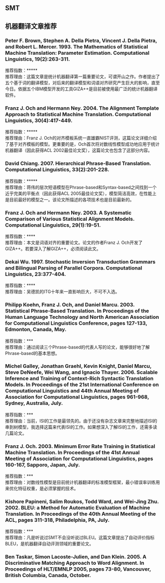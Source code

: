 ## SMT
## 机器翻译文章推荐
### Peter F. Brown, Stephen A. Della Pietra, Vincent J. Della Pietra, and Robert L. Mercer. 1993. The Mathematics of Statistical Machine Translation: Parameter Estimation. Computational Linguistics, 19(2):263-311.
推荐指数：***** <br>
推荐理由：这篇文章是统计机器翻译第一篇重要论文，可谓开山之作。作者提出了五个基于词的翻译模型，对后来的翻译模型和词语对齐研究产生巨大的影响，直至今日。依据五个IBM模型开发的工具GIZA++是目前被使用最广泛的统计机器翻译软件。
###  Franz J. Och and Hermann Ney. 2004. The Alignment Template Approach to Statistical Machine Translation. Computational Linguistics, 30(4):417-449.
推荐指数：***** <br>
推荐理由：Franz J. Och的对齐模板系统一直雄霸NIST评测，这篇论文详细介绍了基于对齐模板的模型。更重要的是，Och首次将对数线性模型成功地应用于统计机器翻译（因此获得ACL 2002最佳论文奖），这篇论文也包含了这部分内容。
###  David Chiang. 2007. Hierarchical Phrase-Based Translation. Computational Linguistics, 33(2):201-228.
推荐指数：***** <br>
推荐理由：蒋伟的层次短语模型在Phrase-based和Syntax-based之间找到一个近乎完美的平衡点（因此获得ACL 2005最佳论文奖），模型简洁高效，在性能上是目前最好的模型之一。该论文所描述的各项技术也是目前最新的。
###  Franz J. Och and Hermann Ney. 2003. A Systematic Comparison of Various Statistical Alignment Models. Computational Linguistics, 29(1):19-51.
推荐指数：**** <br>
推荐理由：本文是词语对齐的重要论文。论文的作者Franz J. Och开发了GIZA++。若要深入了解GIZA++，必须阅读此文。
###  Dekai Wu. 1997. Stochastic Inversion Transduction Grammars and Bilingual Parsing of Parallel Corpora. Computational Linguistics, 23:377-404.
推荐指数：**** <br>
推荐理由：吴德凯的ITG十年来一直影响巨大，不可不入选。
### Philipp Koehn, Franz J. Och, and Daniel Marcu. 2003. Statistical Phrase-Based Translation. In Proceedings of the Human Language Technology and North American Association for Computational Linguistics Conference, pages 127-133, Edmonton, Canada, May.
推荐指数：*** <br>
推荐理由：通过阅读三个Phrase-based的代表人写的论文，能够很好地了解Phrase-based的基本思想。
### Michel Galley, Jonathan Graehl, Kevin Knight, Daniel Marcu, Steve DeNeefe, Wei Wang, and Ignacio Thayer. 2006. Scalable Inference and Training of Context-Rich Syntactic Translation Models. In Proceedings of the 21st International Conference on Computational Linguistics and 44th Annual Meeting of Association for Computational Linguistics, pages 961-968, Sydney, Australia, July.
推荐指数：*** <br>
推荐理由：当前，ISI的工作是最领先的。由于还没有杂志文章来完整地描述ISI的串到树模型，我选择这篇来代表ISI的工作。如果想深入了解ISI的工作，还需多读几篇论文。
### Franz J. Och. 2003. Minimum Error Rate Training in Statistical Machine Translation. In Proceedings of the 41st Annual Meeting of Association for Computational Linguistics, pages 160-167, Sapporo, Japan, July.
推荐指数：*** <br>
推荐理由：对数线性模型是目前统计机器翻译的标准模型框架，最小错误率训练用来优化特征权重，是必须掌握的技术。
###  Kishore Papineni, Salim Roukos, Todd Ward, and Wei-Jing Zhu. 2002. BLEU: a Method for Automatic Evaluation of Machine Translation. In Proceedings of the 40th Annual Meeting of the ACL, pages 311-318, Philadelphia, PA, July.
推荐指数：*** <br>
推荐理由：凡是听说过SMT不会没听说过BLEU。这篇文章提出了自动评价指标BLEU，是机器翻译自动评测领域的重要论文。
### Ben Taskar, Simon Lacoste-Julien, and Dan Klein. 2005. A Discriminative Matching Approach to Word Alignment. In Proceedings of HLT/EMNLP 2005, pages 73-80, Vancouver, British Columbia, Canada, October.
